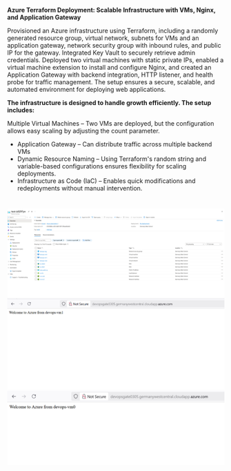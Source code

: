 **Azure Terraform Deployment: Scalable Infrastructure with VMs, Nginx, and Application Gateway**

Provisioned an Azure infrastructure using Terraform, including a randomly generated resource group, virtual network, subnets for VMs and an application gateway, network security group with inbound rules, and public IP for the gateway. Integrated Key Vault to securely retrieve admin credentials. Deployed two virtual machines with static private IPs, enabled a virtual machine extension to install and configure Nginx, and created an Application Gateway with backend integration, HTTP listener, and health probe for traffic management. The setup ensures a secure, scalable, and automated environment for deploying web applications.

**The infrastructure is designed to handle growth efficiently. The setup includes:**

Multiple Virtual Machines – Two VMs are deployed, but the configuration allows easy scaling by adjusting the count parameter.

- Application Gateway – Can distribute traffic across multiple backend VMs
- Dynamic Resource Naming – Using Terraform's random string and variable-based configurations ensures flexibility for scaling deployments.
- Infrastructure as Code (IaC) – Enables quick modifications and redeployments without manual intervention.

#

![Azure](/images/scr0603.png)
![Azure](/images/scr175210.png)
![Azure](/images/scr175457.png)
